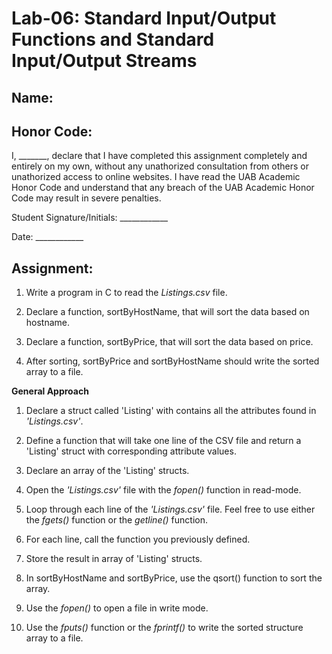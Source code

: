 # Lab-06: Standard Input/Output Functions and Standard Input/Output Streams

## Name: 

## Honor Code:

I, _______, declare that I have completed this assignment completely and entirely on my own, without any unathorized consultation from others or unathorized access to online websites. I have read the UAB Academic Honor Code and understand that any breach of the UAB Academic Honor Code may result in severe penalties.

Student Signature/Initials: ____________

Date: ____________

## Assignment:

1. Write a program in C to read the *Listings.csv* file.

2. Declare a function, sortByHostName, that will sort the data based on hostname.
 
3. Declare a function, sortByPrice, that will sort the data based on price.

4. After sorting, sortByPrice and sortByHostName should write the sorted array to a file.



**General Approach**

1. Declare a struct called 'Listing' with contains all the attributes found in *'Listings.csv'*.

2. Define a function that will take one line of the CSV file and return a 'Listing' struct with corresponding attribute values.

3. Declare an array of the 'Listing' structs.

4. Open the *'Listings.csv'* file with the *fopen()* function in read-mode.

5. Loop through each line of the *'Listings.csv'* file. Feel free to use either the *fgets()* function or the *getline()* function.

6. For each line, call the function you previously defined.

7. Store the result in array of 'Listing' structs.

8. In sortByHostName and sortByPrice, use the qsort() function to sort the array.

9. Use the *fopen()* to open a file in write mode.

10. Use the *fputs()* function or the *fprintf()* to write the sorted structure array to a file.
